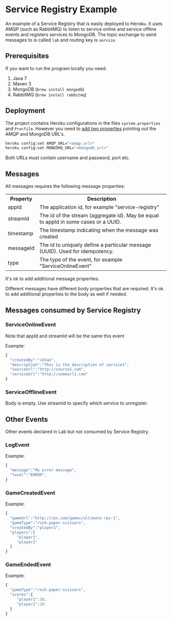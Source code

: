 Service Registry Example
========================

An example of a Service Registry that is easily deployed to Heroku. It uses AMQP (such as RabbitMQ) to listen to service online and service offline events and registers services to MongoDB.
The topic exchange to send messages to is called `lab` and routing key is `service`.


Prerequisites
-------------
If you want to run the program locally you need:

1. Java 7
2. Maven 3
3. MongoDB (`brew install mongodb`)
4. RabbitMQ (`brew install rabbitmq`)

Deployment
----------
The project contains Heroku configurations in the files `system.properties` and `Procfile`. However you need to [add two properties](https://toolbelt.heroku.com/) pointing out the AMQP and MongoDB URL's.

```bash
heroku config:set AMQP_URL="<amqp_url>"
heroku config:set MONGOHQ_URL="<mongodb_url>"
```

Both URLs must contain username and password, port etc.

Messages
--------
All messages requires the following message properties:

<table>
    <th>Property</th>
    <th>Description</th>
    <tr>
        <td>appId</td>
        <td>The application id, for example "service-registry"</td>
    </tr>
    <tr>
        <td>streamId</td>
        <td>The id of the stream (aggregate id). May be equal to appId in some cases or a UUID.</td>
    </tr>
    <tr>
        <td>timestamp</td>
        <td>The timestamp indicating when the message was created</td>
    </tr>
    <tr>
        <td>messageId</td>
        <td>The id to uniquely define a particular message (UUID). Used for idempotency.</td>
    </tr>
    <tr>
        <td>type</td>
        <td>The type of the event, for example "ServiceOnlineEvent"</td>
    </tr>
</table>

It's ok to add additional message properties.

Different messages have different body properties that are required. It's ok to add additional properties to the body as well if needed.

Messages consumed by Service Registry
-------------------------------------

### ServiceOnlineEvent
Note that appId and streamId will be the same this event

Example:
```javascript
{
  "createdBy":"Johan",
  "description":"This is the description of service1",
  "sourceUrl":"http://source1.com",
  "serviceUrl":"http://someurl1.com"
}
```

### ServiceOfflineEvent

Body is empty. Use streamId to specify which service to unregister.

Other Events
------------
Other events declared in Lab but not consumed by Service Registry.

### LogEvent

Example:
```javascript
{
  "message":"My error message",
  "level":"ERROR",
}
```

### GameCreatedEvent

Example:
```javascript
{
  "gameUrl":"http://rps.com/games/ultimate-rps-1",
  "gameType":"rock-paper-scissors",
  "createdBy":"player1",
  "players":[
     "player1",
     "player2"
  ]
}
```

### GameEndedEvent

Example:
```javascript
{
  "gameType":"rock-paper-scissors",
  "scores":{
     "player1":10,
     "player2":20
  }
}
```
